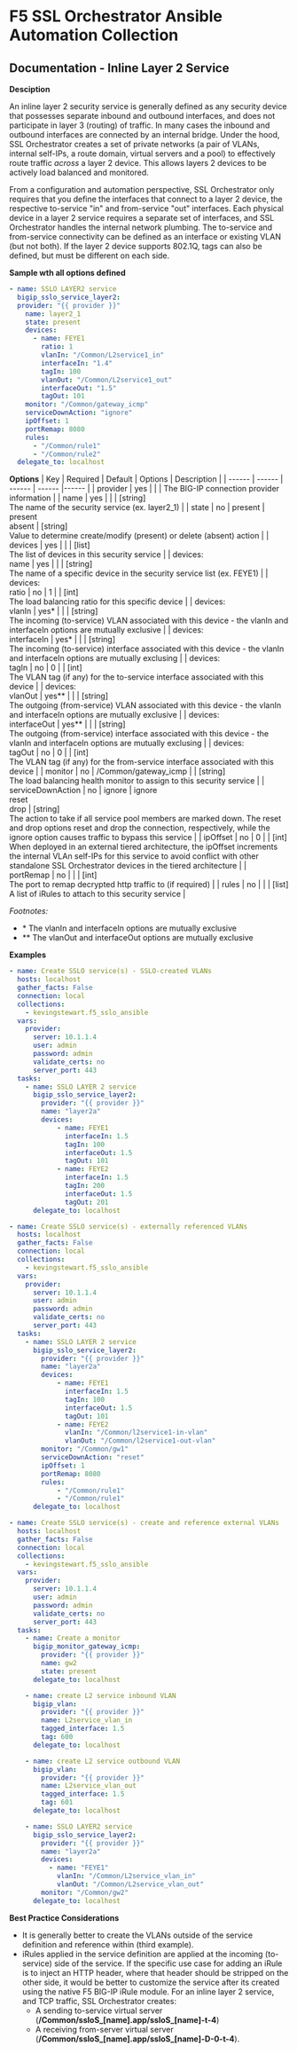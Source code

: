 # F5 SSL Orchestrator Ansible Automation Collection
## Documentation - Inline Layer 2 Service

**Desciption**

An inline layer 2 security service is generally defined as any security device that possesses separate inbound and outbound interfaces, and does not participate in layer 3 (routing) of traffic. In many cases the inbound and outbound interfaces are connected by an internal bridge. Under the hood, SSL Orchestrator creates a set of private networks (a pair of VLANs, internal self-IPs, a route domain, virtual servers and a pool) to effectively route traffic *across* a layer 2 device. This allows layers 2 devices to be actively load balanced and monitored.

From a configuration and automation perspective, SSL Orchestrator only requires that you define the interfaces that connect to a layer 2 device, the respective to-service "in" and from-service "out" interfaces. Each physical device in a layer 2 service requires a separate set of interfaces, and SSL Orchestrator handles the internal network plumbing. The to-service and from-service connectivity can be defined as an interface or existing VLAN (but not both). If the layer 2 device supports 802.1Q, tags can also be defined, but must be different on each side.

**Sample wth all options defined**
```yaml
- name: SSLO LAYER2 service
  bigip_sslo_service_layer2:
  provider: "{{ provider }}"
    name: layer2_1
    state: present
    devices: 
      - name: FEYE1
        ratio: 1
        vlanIn:	"/Common/L2service1_in"
        interfaceIn: "1.4"
        tagIn: 100
        vlanOut: "/Common/L2service1_out"
        interfaceOut: "1.5"
        tagOut:	101
    monitor: "/Common/gateway_icmp"
    serviceDownAction: "ignore"
    ipOffset: 1
    portRemap: 8080
    rules: 
      - "/Common/rule1"
      - "/Common/rule2"
  delegate_to: localhost
```

**Options**
| Key | Required | Default | Options | Description |
| ------ | ------ | ------ | ------ |------ |
| provider | yes |  |  | The BIG-IP connection provider information |
| name | yes |  |  | [string]<br />The name of the security service (ex. layer2_1) |
| state | no | present | present<br />absent | [string]<br />Value to determine create/modify (present) or delete (absent) action |
| devices | yes |  |  | [list]<br />The list of devices in this security service |
| devices:<br />name | yes |  |  | [string]<br />The name of a specific device in the security service list (ex. FEYE1) |
| devices:<br />ratio | no | 1 |  | [int]<br />The load balancing ratio for this specific device |
| devices:<br />vlanIn | yes* |  |  | [string]<br />The incoming (to-service) VLAN associated with this device - the vlanIn and interfaceIn options are mutually exclusive |
| devices:<br />interfaceIn | yes* |  |  | [string]<br />The incoming (to-service) interface associated with this device - the vlanIn and interfaceIn options are mutually exclusing |
| devices:<br />tagIn | no | 0 |  | [int]<br />The VLAN tag (if any) for the to-service interface associated with this device |
| devices:<br />vlanOut | yes** |  |  | [string]<br />The outgoing (from-service) VLAN associated with this device - the vlanIn and interfaceIn options are mutually exclusive |
| devices:<br />interfaceOut | yes** |  |  | [string]<br />The outgoing (from-service) interface associated with this device - the vlanIn and interfaceIn options are mutually exclusing |
| devices:<br />tagOut | no | 0 |  | [int]<br />The VLAN tag (if any) for the from-service interface associated with this device |
| monitor | no | /Common/gateway_icmp |  | [string]<br />The load balancing health monitor to assign to this security service |
| serviceDownAction | no | ignore | ignore<br />reset<br />drop | [string]<br />The action to take if all service pool members are marked down. The reset and drop options reset and drop the connection, respectively, while the ignore option causes traffic to bypass this service |
| ipOffset | no | 0 |  | [int]<br />When deployed in an external tiered architecture, the ipOffset increments the internal VLAn self-IPs for this service to avoid conflict with other standalone SSL Orchestrator devices in the tiered architecture |
| portRemap | no |  |  | [int]<br />The port to remap decrypted http traffic to (if required) |
| rules | no |  |  | [list]<br />A list of iRules to attach to this security service |

*Footnotes:*
- \* The vlanIn and interfaceIn options are mutually exclusive
- \** The vlanOut and interfaceOut options are mutually exclusive

**Examples**
```YAML
- name: Create SSLO service(s) - SSLO-created VLANs
  hosts: localhost
  gather_facts: False
  connection: local
  collections:
    - kevingstewart.f5_sslo_ansible
  vars: 
    provider:
      server: 10.1.1.4
      user: admin
      password: admin
      validate_certs: no
      server_port: 443
  tasks:
    - name: SSLO LAYER 2 service
      bigip_sslo_service_layer2:
        provider: "{{ provider }}"
        name: "layer2a"
        devices:
            - name: FEYE1
              interfaceIn: 1.5
              tagIn: 100
              interfaceOut: 1.5
              tagOut: 101
            - name: FEYE2
              interfaceIn: 1.5
              tagIn: 200
              interfaceOut: 1.5
              tagOut: 201
      delegate_to: localhost
```
```YAML
- name: Create SSLO service(s) - externally referenced VLANs
  hosts: localhost
  gather_facts: False
  connection: local
  collections:
    - kevingstewart.f5_sslo_ansible
  vars: 
    provider:
      server: 10.1.1.4
      user: admin
      password: admin
      validate_certs: no
      server_port: 443
  tasks:
    - name: SSLO LAYER 2 service
      bigip_sslo_service_layer2:
        provider: "{{ provider }}"
        name: "layer2a"
        devices:
            - name: FEYE1
              interfaceIn: 1.5
              tagIn: 100
              interfaceOut: 1.5
              tagOut: 101
            - name: FEYE2
              vlanIn: "/Common/l2service1-in-vlan"
              vlanOut: "/Common/l2service1-out-vlan"
        monitor: "/Common/gw1"
        serviceDownAction: "reset"
        ipOffset: 1
        portRemap: 8080
        rules:
            - "/Common/rule1"
            - "/Common/rule1"
      delegate_to: localhost
```
```YAML
- name: Create SSLO service(s) - create and reference external VLANs
  hosts: localhost
  gather_facts: False
  connection: local
  collections:
    - kevingstewart.f5_sslo_ansible
  vars: 
    provider:
      server: 10.1.1.4
      user: admin
      password: admin
      validate_certs: no
      server_port: 443
  tasks:
    - name: Create a monitor
      bigip_monitor_gateway_icmp:
        provider: "{{ provider }}"
        name: gw2
        state: present
      delegate_to: localhost

    - name: create L2 service inbound VLAN
      bigip_vlan:
        provider: "{{ provider }}"
        name: L2service_vlan_in
        tagged_interface: 1.5
        tag: 600
      delegate_to: localhost

    - name: create L2 service outbound VLAN
      bigip_vlan:
        provider: "{{ provider }}"
        name: L2service_vlan_out
        tagged_interface: 1.5
        tag: 601
      delegate_to: localhost

    - name: SSLO LAYER2 service
      bigip_sslo_service_layer2:
        provider: "{{ provider }}"
        name: "layer2a"
        devices:
          - name: "FEYE1"
            vlanIn: "/Common/L2service_vlan_in"
            vlanOut: "/Common/L2service_vlan_out"
        monitor: "/Common/gw2"
      delegate_to: localhost
```
**Best Practice Considerations**
- It is generally better to create the VLANs outside of the service definition and reference within (third example).
- iRules applied in the service definition are applied at the incoming (to-service) side of the service. If the specific use case for adding an iRule is to inject an HTTP header, where that header should be stripped on the other side, it would be better to customize the service after its created using the native F5 BIG-IP iRule module. For an inline layer 2 service, and TCP traffic, SSL Orchestrator creates: 
    - A sending to-service virtual server (**/Common/ssloS_[name].app/ssloS_[name]-t-4**)
    - A receiving from-server virtual server (**/Common/ssloS_[name].app/ssloS_[name]-D-0-t-4**).
 





